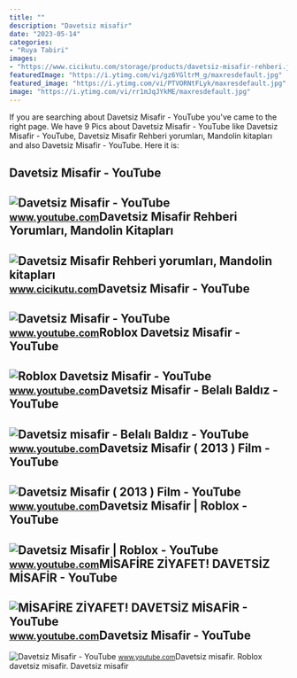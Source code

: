 ```yaml
---
title: ""
description: "Davetsiz misafir"
date: "2023-05-14"
categories:
- "Ruya Tabiri"
images:
- "https://www.cicikutu.com/storage/products/davetsiz-misafir-rehberi.jpg"
featuredImage: "https://i.ytimg.com/vi/gz6YGltrM_g/maxresdefault.jpg"
featured_image: "https://i.ytimg.com/vi/PTVORNtFLyk/maxresdefault.jpg"
image: "https://i.ytimg.com/vi/rr1mJqJYkME/maxresdefault.jpg"
---
```


If you are searching about Davetsiz Misafir - YouTube you've came to the right page. We have 9 Pics about Davetsiz Misafir - YouTube like Davetsiz Misafir - YouTube, Davetsiz Misafir Rehberi yorumları, Mandolin kitapları and also Davetsiz Misafir - YouTube. Here it is:

Davetsiz Misafir - YouTube
--------------------------

 ![Davetsiz Misafir - YouTube](https://i.ytimg.com/vi/g0xgZi2jJaY/maxresdefault.jpg) <small>www.youtube.com</small>Davetsiz Misafir Rehberi Yorumları, Mandolin Kitapları
------------------------------------------------------

 ![Davetsiz Misafir Rehberi yorumları, Mandolin kitapları](https://www.cicikutu.com/storage/products/davetsiz-misafir-rehberi.jpg) <small>www.cicikutu.com</small>Davetsiz Misafir - YouTube
--------------------------

 ![Davetsiz Misafir - YouTube](https://i.ytimg.com/vi/E95kg5ROIcw/maxresdefault.jpg) <small>www.youtube.com</small>Roblox Davetsiz Misafir - YouTube
---------------------------------

 ![Roblox Davetsiz Misafir - YouTube](https://i.ytimg.com/vi/jUL_zucqXFI/maxresdefault.jpg?sqp=-oaymwEmCIAKENAF8quKqQMa8AEB-AGuCYAC0AWKAgwIABABGFogYShlMA8=&rs=AOn4CLCu-BnUSbCoOSFSgKrYgcazY_koLA) <small>www.youtube.com</small>Davetsiz Misafir - Belalı Baldız - YouTube
------------------------------------------

 ![Davetsiz misafir - Belalı Baldız - YouTube](https://i.ytimg.com/vi/gz6YGltrM_g/maxresdefault.jpg) <small>www.youtube.com</small>Davetsiz Misafir ( 2013 ) Film - YouTube
----------------------------------------

 ![Davetsiz Misafir ( 2013 ) Film - YouTube](https://i.ytimg.com/vi/IPtylA-Pd5k/maxresdefault.jpg) <small>www.youtube.com</small>Davetsiz Misafir | Roblox - YouTube
-----------------------------------

 ![Davetsiz Misafir | Roblox - YouTube](https://i.ytimg.com/vi/rr1mJqJYkME/maxresdefault.jpg) <small>www.youtube.com</small>MİSAFİRE ZİYAFET! DAVETSİZ MİSAFİR - YouTube
--------------------------------------------

 ![MİSAFİRE ZİYAFET! DAVETSİZ MİSAFİR - YouTube](https://i.ytimg.com/vi/7LtOgrZ0bcc/maxresdefault.jpg) <small>www.youtube.com</small>Davetsiz Misafir - YouTube
--------------------------

 ![Davetsiz Misafir - YouTube](https://i.ytimg.com/vi/PTVORNtFLyk/maxresdefault.jpg) <small>www.youtube.com</small>Davetsiz misafir. Roblox davetsiz misafir. Davetsiz misafir
